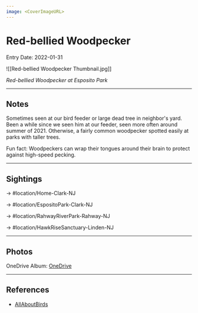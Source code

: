 ```yaml
---
image: <CoverImageURL>
---
```


# Red-bellied Woodpecker
Entry Date: 2022-01-31

![[Red-bellied Woodpecker Thumbnail.jpg]]

*Red-bellied Woodpecker at Esposito Park*

---------------------------------------------------------------
## Notes
Sometimes seen at our bird feeder or large dead tree in neighbor's yard. Been a while since we seen him at our feeder, seen more often around summer of 2021. Otherwise, a fairly common woodpecker spotted easily at parks with taller trees.

Fun fact: Woodpeckers can wrap their tongues around their brain to protect against high-speed pecking.

---------------------------------------------------------------
## Sightings

-> #location/Home-Clark-NJ 

-> #location/EspositoPark-Clark-NJ 

-> #location/RahwayRiverPark-Rahway-NJ 

-> #location/HawkRiseSanctuary-Linden-NJ 

---------------------------------------------------------------
## Photos
OneDrive Album: [OneDrive](https://1drv.ms/u/s!AvaIuMdCo_w-xiDtB93agb-BS7Mj?e=iBPw1e)


---------------------------------------------------------------
## References
- [AllAboutBirds](https://www.allaboutbirds.org/guide/Red-bellied_Woodpecker/id)